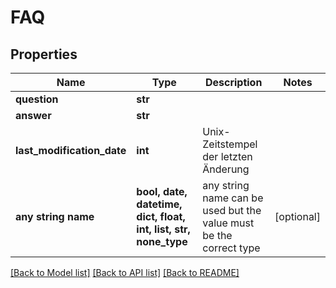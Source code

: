 # FAQ


## Properties
Name | Type | Description | Notes
------------ | ------------- | ------------- | -------------
**question** | **str** |  | 
**answer** | **str** |  | 
**last_modification_date** | **int** | Unix-Zeitstempel der letzten Änderung | 
**any string name** | **bool, date, datetime, dict, float, int, list, str, none_type** | any string name can be used but the value must be the correct type | [optional]

[[Back to Model list]](../README.md#documentation-for-models) [[Back to API list]](../README.md#documentation-for-api-endpoints) [[Back to README]](../README.md)


